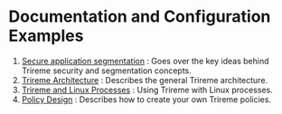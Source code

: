 # Documentation and Configuration Examples


1. [Secure application segmentation](secure-application_segmentation.md) : Goes over the key ideas behind Trireme security and segmentation concepts.
1. [Trireme Architecture](trireme_architecture.md) : Describes the general Trireme architecture.
1. [Trireme and Linux Processes](linux_processes.md) : Using Trireme with Linux processes. 
1. [Policy Design](policy_design.md) : Describes how to create your own Trireme policies.
